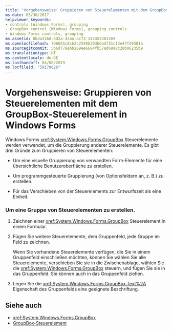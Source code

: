 ```yaml
---
title: 'Vorgehensweise: Gruppieren von Steuerelementen mit dem GroupBox-Steuerelement in Windows Forms'
ms.date: 03/30/2017
helpviewer_keywords:
- controls [Windows Forms], grouping
- GroupBox control [Windows Forms], grouping controls
- Windows Forms controls, grouping
ms.assetid: 0bda316d-bd2a-43aa-ac73-342453303169
ms.openlocfilehash: 706655c8cb2c2548b393b6ad731c13e47fd9381a
ms.sourcegitcommit: 5b6d778ebb269ee6684fb57ad69a8c28b06235b9
ms.translationtype: HT
ms.contentlocale: de-DE
ms.lasthandoff: 04/08/2019
ms.locfileid: "59179626"
---
```

# <a name="how-to-group-controls-with-the-windows-forms-groupbox-control"></a>Vorgehensweise: Gruppieren von Steuerelementen mit dem GroupBox-Steuerelement in Windows Forms
Windows Forms <xref:System.Windows.Forms.GroupBox> Steuerelemente werden verwendet, um die Gruppierung anderer Steuerelemente. Es gibt drei Gründe zum Gruppieren von Steuerelementen:  
  
-   Um eine visuelle Gruppierung von verwandten Form-Elemente für eine übersichtliche Benutzeroberfläche zu erstellen.  
  
-   Um programmgesteuerte Gruppierung (von Optionsfeldern an, z. B.) zu erstellen.  
  
-   Für das Verschieben von der Steuerelements zur Entwurfszeit als eine Einheit.  
  
### <a name="to-create-a-group-of-controls"></a>Um eine Gruppe von Steuerelementen zu erstellen.  
  
1.  Zeichnen einer <xref:System.Windows.Forms.GroupBox> Steuerelement in einem Formular.  
  
2.  Fügen Sie weitere Steuerelemente, dem Gruppenfeld, jede Gruppe im Feld zu zeichnen.  
  
     Wenn Sie vorhandene Steuerelemente verfügen, die Sie in einem Gruppenfeld einschließen möchten, können Sie wählen Sie alle Steuerelemente, verschieben Sie sie in die Zwischenablage, wählen Sie die <xref:System.Windows.Forms.GroupBox> steuern, und fügen Sie sie in das Gruppenfeld. Sie können auch in das Gruppenfeld ziehen.  
  
3.  Legen Sie die <xref:System.Windows.Forms.GroupBox.Text%2A> Eigenschaft des Gruppenfelds eine geeignete Beschriftung.  
  
## <a name="see-also"></a>Siehe auch

- <xref:System.Windows.Forms.GroupBox>
- [GroupBox-Steuerelement](groupbox-control-windows-forms.md)
